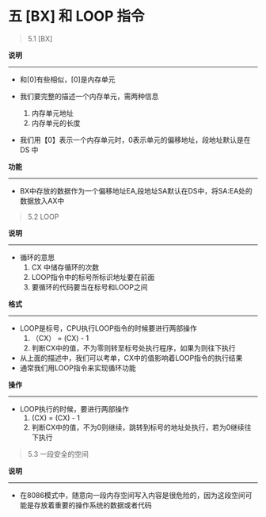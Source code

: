 # 五 [BX] 和 LOOP 指令



> 5.1 [BX]

**说明**

---

* 和[0]有些相似，[0]是内存单元

* 我们要完整的描述一个内存单元，需两种信息
  1. 内存单元地址
  2. 内存单元的长度
* 我们用【0】表示一个内存单元时，0表示单元的偏移地址，段地址默认是在 DS 中

**功能**

---

* BX中存放的数据作为一个偏移地址EA,段地址SA默认在DS中，将SA:EA处的数据放入AX中

> 5.2 LOOP

**说明**

---

* 循环的意思
  1. CX 中储存循环的次数
  2. LOOP指令中的标号所标识地址要在前面
  3. 要循环的代码要当在标号和LOOP之间

**格式**

---

* LOOP是标号，CPU执行LOOP指令的时候要进行两部操作
  1. （CX） = (CX) - 1
  2. 判断CX中的值，不为零则转至标号处执行程序，如果为则往下执行
* 从上面的描述中，我们可以考单，CX中的值影响着LOOP指令的执行结果
* 通常我们用LOOP指令来实现循环功能

**操作**

---

* LOOP执行的时候，要进行两部操作
  1. (CX) = (CX) - 1
  2. 判断CX中的值，不为0则继续，跳转到标号的地址处执行，若为0继续往下执行

> 5.3 一段安全的空间

**说明**

---

* 在8086模式中，随意向一段内存空间写入内容是很危险的，因为这段空间可能是存放着重要的操作系统的数据或者代码

